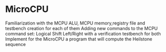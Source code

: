 # MicroCPU
Familiarization with the MCPU ALU, MCPU memory,registry file and testbench creation for each of them
Adding new commands to the MCPU command set: Logical Shift Left/Right with a verification testbench for both
Implement for the MicroCPU a program that will compute the Heilstone sequence
